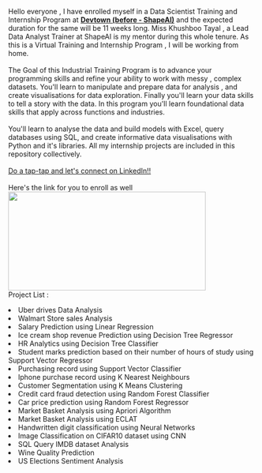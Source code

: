 Hello everyone , I have enrolled myself in a Data Scientist Training and Internship Program at <b><a href="https://www.devtown.in/">Devtown (before - ShapeAI)</b></a> and the expected duration for the same will be 11 weeks long. Miss Khushboo Tayal , a Lead Data Analyst Trainer at ShapeAI is my mentor during this whole tenure. As this is a Virtual Training and Internship Program , I will be working from home.
<br><br>The Goal of this Industrial Training Program is to advance your programming skills and refine your ability to work with messy , complex datasets. You'll learn to manipulate and prepare data for analysis , and create visualisations for data exploration. Finally you'll learn your data skills to tell a story with the data. In this program you'll learn foundational data skills that apply across functions and industries. <br><br>You'll learn to analyse the data and build models with Excel, query databases using SQL, and create informative data visualisations with Python and it's libraries. All my internship projects are included in this repository collectively.
<br><br><a href="https://www.linkedin.com/in/midhir-nambiar-b353741b8/">Do a tap-tap and let's connect on LinkedIn!!</a>
<br><br>Here's the link for you to enroll as well<br>
<a href="https://www.devtown.in/product/data-analyst-training-and-internship"> <img src="https://global-uploads.webflow.com/6077f96cf4fa19216396daaf/61a1bee63c6e040a0dd33805_LOGO.svg" width="400" height="200"> </a>
<br>Project List :<br>
<li>Uber drives Data Analysis
  <li>Walmart Store sales Analysis
    <li>Salary Prediction using Linear Regression
      <li>Ice cream shop revenue Prediction using Decision Tree Regressor
        <li>HR Analytics using Decision Tree Classifier
        <li>Student marks prediction based on their number of hours of study using Support Vector Regressor
          <li>Purchasing record using Support Vector Classifier
          <li>Iphone purchase record using K Nearest Neighbours
          <li>Customer Segmentation using K Means Clustering
          <li>Credit card fraud detection using Random Forest Classifier
           <li>Car price prediction using Random Forest Regressor
             <li>Market Basket Analysis using Apriori Algorithm
               <li>Market Basket Analysis using ECLAT
                 <li>Handwritten digit classification using Neural Networks
                   <li>Image Classification on CIFAR10 dataset using CNN
                     <li>SQL Query IMDB dataset Analysis
                       <li>Wine Quality Prediction
                       <li>US Elections Sentiment Analysis
